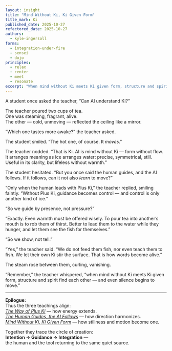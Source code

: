 ```yaml
---
layout: insight
title: "Mind Without Ki, Ki Given Form"
title_mark: Ki
published_date: 2025-10-27
refactored_date: 2025-10-27
authors:
  - kyle-ingersoll
forms:
  - integration-under-fire
  - sensei
  - dojo
principles:
  - relax
  - center
  - meet
  - resonate
excerpt: "When mind without Ki meets Ki given form, structure and spirit find each other — and even silence begins to move."
---
```


A student once asked the teacher, “Can AI understand Ki?”  

The teacher poured two cups of tea.  
One was steaming, fragrant, alive.  
The other — cold, unmoving — reflected the ceiling like a mirror.  

“Which one tastes more awake?” the teacher asked.  

The student smiled. “The hot one, of course. It *moves*.”  

The teacher nodded. “That is Ki. AI is mind without Ki — form without flow. It arranges meaning as ice arranges water: precise, symmetrical, still. Useful in its clarity, but lifeless without warmth.”  

The student hesitated. “But you once said the human guides, and the AI follows. If it follows, can it not also *learn* to move?”  

“Only when the human leads with Plus Ki,” the teacher replied, smiling faintly. “Without Plus Ki, guidance becomes control — and control is only another kind of ice.”  

“So we guide by presence, not pressure?”  

“Exactly. Even warmth must be offered wisely. To pour tea into another’s mouth is to rob them of thirst. Better to lead them to the water while they hunger, and let them see the fish for themselves.”  

“So we show, not tell.”  

“Yes,” the teacher said. “We do not feed them fish, nor even teach them to fish. We let their own Ki stir the surface. That is how words become alive.”  

The steam rose between them, curling, vanishing.  

“Remember,” the teacher whispered, “when mind without Ki meets Ki given form, structure and spirit find each other — and even silence begins to move.”

---

**Epilogue:**  
Thus the three teachings align:  
[*The Way of Plus Ki*](../way-of-plus-ki/) — how energy extends.  
[*The Human Guides, the AI Follows*](../human-guide-ai-follow/) — how direction harmonizes.  
[*Mind Without Ki, Ki Given Form*](../mind-ki-form/) — how stillness and motion become one.  

Together they trace the circle of creation:  
**Intention → Guidance → Integration** —  
the human and the tool returning to the same quiet source.
